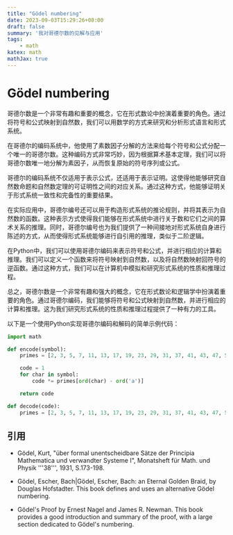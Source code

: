 ```yaml
---
title: "Gödel numbering"
date: 2023-09-03T15:29:26+08:00
draft: false
summary: '我对哥德尔数的见解与应用'
tags:
    - math
katex: math
mathJax: true
---
```


# Gödel numbering

哥德尔数是一个非常有趣和重要的概念，它在形式数论中扮演着重要的角色。通过将符号和公式映射到自然数，我们可以用数学的方式来研究和分析形式语言和形式系统。

在哥德尔的编码系统中，他使用了素数因子分解的方法来给每个符号和公式分配一个唯一的哥德尔数。这种编码方式非常巧妙，因为根据算术基本定理，我们可以将哥德尔数唯一地分解为素因子，从而恢复原始的符号序列或公式。

哥德尔的编码系统不仅适用于表示公式，还适用于表示证明。这使得他能够研究自然数命题和自然数定理的可证明性之间的对应关系。通过这种方式，他能够证明关于形式系统一致性和完备性的重要结果。

在实际应用中，哥德尔编号还可以用于构造形式系统的推论规则，并将其表示为自然数的函数。这种表示方式使得我们能够在形式系统中进行关于数和它们之间的算术关系的推理。同时，哥德尔编号也为我们提供了一种间接地对形式系统自身进行陈述的方式，从而使得形式系统能够进行自引用的推理，类似于二阶逻辑。

在Python中，我们可以使用哥德尔编码来表示符号和公式，并进行相应的计算和推理。我们可以定义一个函数来将符号映射到自然数，以及将自然数映射回符号的逆函数。通过这种方式，我们可以在计算机中模拟和研究形式系统的性质和推理过程。

总之，哥德尔数是一个非常有趣和强大的概念，它在形式数论和逻辑学中扮演着重要的角色。通过哥德尔编码，我们能够将符号和公式映射到自然数，并进行相应的计算和推理。这为我们研究形式系统的性质和推理过程提供了一种有力的工具。

以下是一个使用Python实现哥德尔编码和解码的简单示例代码：

```python
import math

def encode(symbol):
    primes = [2, 3, 5, 7, 11, 13, 17, 19, 23, 29, 31, 37, 41, 43, 47, 53, 59, 61, 67, 71, 73, 79, 83, 89, 97, 101, 103, 107, 109, 113, 127, 131, 137, 139, 149, 151, 157, 163, 167, 173, 179, 181, 191, 193, 197, 199, 211, 223, 227, 229, 233, 239, 241, 251, 257, 263, 269, 271, 277, 281, 283, 293, 307, 311, 313, 317, 331, 337, 347, 349, 353, 359, 367, 373, 379, 383, 389, 397, 401, 409, 419, 421, 431, 433, 439, 443, 449, 457, 461, 463, 467, 479, 487, 491, 499, 503, 509, 521, 523, 541, 547, 557, 563, 569, 571, 577, 587, 593, 599, 601, 607, 613, 617, 619, 631, 641, 643, 647, 653, 659, 661, 673, 677, 683, 691, 701, 709, 719, 727, 733, 739, 743, 751, 757, 761, 769, 773, 787, 797, 809, 811, 821, 823, 827, 829, 839, 853, 857, 859, 863, 877, 881, 883, 887, 907, 911, 919, 929, 937, 941, 947, 953, 967, 971, 977, 983, 991, 997]

    code = 1
    for char in symbol:
        code *= primes[ord(char) - ord('a')]

    return code

def decode(code):
    primes = [2, 3, 5, 7, 11, 13, 17, 19, 23, 29, 31, 37, 41, 43, 47, 53, 59, 61, 67, 71, 73, 79, 83, 89, 97, 101, 103, 107, 109, 113, 127, 131, 137, 139, 149, 151, 157, 163, 167, 173, 179, 181, 191, 193, 197, 199, 211, 223, 227, 229, 233, 239, 241, 251, 257, 263, 269, 271, 277, 281, 283, 293, 307, 311, 313, 317, 331, 337, 347, 349, 353, 359, 367, 373, 379, 383, 389, 397, 401, 409, 419, 421, 431, 433, 439, 443, 449, 457, 461, 463, 467, 479, 487, 491, 499, 503, 509, 521, 523, 541, 547, 557, 563, 569, 571, 577, 587, 593, 599, 601, 607, 613, 617, 619, 631, 641, 643, 647, 653, 659, 661, 673, 677, 683, 691, 701, 709, 719, 727, 733, 739, 743, 751, 757, 761, 769, 773, 787, 797, 809

```

## 引用

* Gödel, Kurt, "über formal unentscheidbare Sätze der Principia Mathematica und verwandter Systeme I", Monatsheft für Math. und Physik '''38''', 1931, S.173-198.

* Gödel, Escher, Bach|Gödel, Escher, Bach: an Eternal Golden Braid, by Douglas Hofstadter.  This book defines and uses an alternative Gödel numbering.

* Gödel's Proof by Ernest Nagel and James R. Newman.  This book provides a good introduction and summary of the proof, with a large section dedicated to Gödel's numbering.